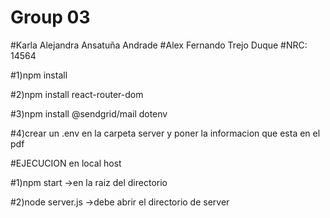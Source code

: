 # Group 03
#Karla Alejandra Ansatuña Andrade
#Alex Fernando Trejo Duque
#NRC: 14564

#1)npm install

#2)npm install react-router-dom

#3)npm install @sendgrid/mail dotenv

#4)crear un .env en la carpeta server y poner la informacion que esta en el pdf

#EJECUCION en local host 

#1)npm start        ->en la raiz del directorio

#2)node server.js   ->debe abrir el directorio de server



